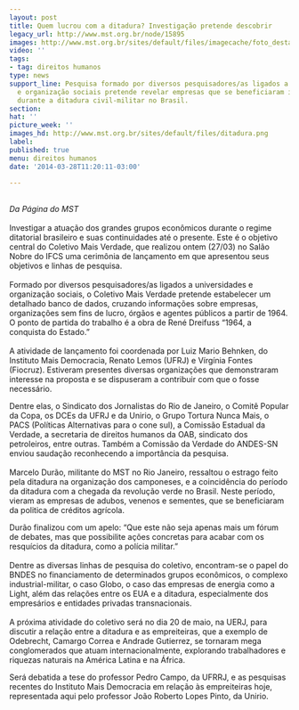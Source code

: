 ```yaml
---
layout: post
title: Quem lucrou com a ditadura? Investigação pretende descobrir
legacy_url: http://www.mst.org.br/node/15895
images: http://www.mst.org.br/sites/default/files/imagecache/foto_destaque/ditadura.png
video: ''
tags:
- tag: direitos humanos
type: news
support_line: Pesquisa formado por diversos pesquisadores/as ligados a universidades
  e organização sociais pretende revelar empresas que se beneficiaram ilegalmente
  durante a ditadura civil-militar no Brasil.
section: 
hat: ''
picture_week: ''
images_hd: http://www.mst.org.br/sites/default/files/ditadura.png
label: 
published: true
menu: direitos humanos
date: '2014-03-28T11:20:11-03:00'

---
```

<p><br><em>Da Página do MST</em><br><br>Investigar a atuação dos grandes grupos econômicos durante o regime ditatorial brasileiro e suas continuidades até o presente. Este é o objetivo central do Coletivo Mais Verdade, que realizou ontem (27/03) no Salão Nobre do IFCS uma cerimônia de lançamento em que apresentou seus objetivos e linhas de pesquisa.<br><br>Formado por diversos pesquisadores/as ligados a universidades e organização sociais, o Coletivo Mais Verdade pretende estabelecer um detalhado banco de dados, cruzando informações sobre empresas, organizações sem fins de lucro, órgãos e agentes públicos a partir de 1964. O ponto de partida do trabalho é a obra de René Dreifuss “1964, a conquista do Estado.”<br><br>A atividade de lançamento foi coordenada por Luiz Mario Behnken, do Instituto Mais Democracia, Renato Lemos (UFRJ) e Vírgínia Fontes (Fiocruz). Estiveram presentes diversas organizações que demonstraram interesse na proposta e se dispuseram a contribuir com que o fosse necessário.</p><p>Dentre elas, o Sindicato dos Jornalistas do Rio de Janeiro, o Comitê Popular da Copa, os DCEs da UFRJ e da Unirio, o Grupo Tortura Nunca Mais, o PACS (Políticas Alternativas para o cone sul), a Comissão Estadual da Verdade, a secretaria de direitos humanos da OAB, sindicato dos petroleiros, entre outras. Também a Comissão da Verdade do ANDES-SN enviou saudação reconhecendo a importância da pesquisa.<br><br>Marcelo Durão, militante do MST no Rio Janeiro, ressaltou o estrago feito pela ditadura na organização dos camponeses, e a coincidência do período da ditadura com a chegada da revolução verde no Brasil. Neste período, vieram as empresas de adubos, venenos e sementes, que se beneficiaram da politica de créditos agrícola.</p><p>Durão finalizou com um apelo: “Que este não seja apenas mais um fórum de debates, mas que possibilite ações concretas para acabar com os resquícios da ditadura, como a polícia militar.”<br><br>Dentre as diversas linhas de pesquisa do coletivo, encontram-se o papel do BNDES no financiamento de determinados grupos econômicos, o complexo industrial-militar, o caso Globo, o caso das empresas de energia como a Light, além das relações entre os EUA e a ditadura, especialmente dos empresários e entidades privadas transnacionais.<br><br>A próxima atividade do coletivo será no dia 20 de maio, na UERJ, para discutir a relação entre a ditadura e as empreiteiras, que a exemplo de Odebrecht, Camargo Correa e Andrade Gutierrez, se tornaram mega conglomerados que atuam internacionalmente, explorando trabalhadores e riquezas naturais na América Latina e na África.</p><p>Será debatida a tese do professor Pedro Campo, da UFRRJ, e as pesquisas recentes do Instituto Mais Democracia em relação às empreiteiras hoje, representada aqui pelo professor João Roberto Lopes Pinto, da Unirio.</p>
